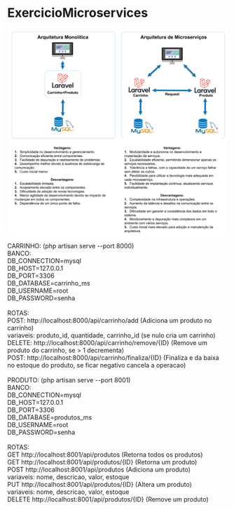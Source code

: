 # ExercicioMicroservices

![Arquiteruas](arquiteturas/arquiteturas.jpg)

CARRINHO: (php artisan serve --port 8000)<br>
BANCO:<br>
DB_CONNECTION=mysql<br>
DB_HOST=127.0.0.1<br>
DB_PORT=3306<br>
DB_DATABASE=carrinho_ms<br>
DB_USERNAME=root<br>
DB_PASSWORD=senha<br><br>
ROTAS:<br>
POST: http://localhost:8000/api/carrinho/add (Adiciona um produto no carrinho)<br>
variaveis: produto_id, quantidade, carrinho_id (se nulo cria um carrinho)<br>
DELETE: http://localhost:8000/api/carrinho/remove/{ID} (Remove um produto do carrinho,  se > 1 decrementa)<br>
POST: http://localhost:8000/api/carrinho/finaliza/{ID} (Finaliza e da baixa no estoque do produto, se ficar negativo cancela a operacao)<br><br>
PRODUTO: (php artisan serve --port 8001)<br>
BANCO:<br>
DB_CONNECTION=mysql<br>
DB_HOST=127.0.0.1<br>
DB_PORT=3306<br>
DB_DATABASE=produtos_ms<br>
DB_USERNAME=root<br>
DB_PASSWORD=senha<br><br>
ROTAS:<br>
GET http://localhost:8001/api/produtos (Retorna todos os produtos)<br>
GET http://localhost:8001/api/produtos/{ID} (Retorna um produto)<br>
POST http://localhost:8001/api/produtos (Adiciona um produto)<br>
variaveis: nome, descricao, valor, estoque<br>
PUT http://localhost:8001/api/produtos/{ID} (Altera um produto)<br>
variaveis: nome, descricao, valor, estoque<br>
DELETE http://localhost:8001/api/produtos/{ID} (Remove um produto)<br>
